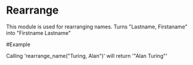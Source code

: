 Rearrange
=========

This module is used for rearranging names.
Turns "Lastname, Firstaname" into "Firstname Lastname"

#Example

Calling 'rearrange_name("Turing, Alan")' will return '"Alan Turing"'
